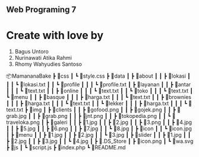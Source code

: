 ## Web Programing 7

# Create with love by
1. Bagus Untoro
2. Nurinawati Atika Rahmi
3. Rhomy Wahyudies Santoso

📦MamananaBake
 ┣ 📂css
 ┃ ┗ 📜style.css
 ┣ 📂data
 ┃ ┣ 📂about
 ┃ ┃ ┣ 📂lokasi
 ┃ ┃ ┃ ┗ 📜lokasi.txt
 ┃ ┃ ┗ 📂profile
 ┃ ┃ ┃ ┗ 📜profile.txt
 ┃ ┣ 📂layanan
 ┃ ┃ ┣ 📂antar
 ┃ ┃ ┃ ┗ 📜text.txt
 ┃ ┃ ┣ 📂online
 ┃ ┃ ┃ ┗ 📜text.txt
 ┃ ┃ ┗ 📂toko
 ┃ ┃ ┃ ┗ 📜text.txt
 ┃ ┗ 📂menu
 ┃ ┃ ┣ 📂basque
 ┃ ┃ ┃ ┣ 📜harga.txt
 ┃ ┃ ┃ ┗ 📜text.txt
 ┃ ┃ ┣ 📂brownies
 ┃ ┃ ┃ ┣ 📜harga.txt
 ┃ ┃ ┃ ┗ 📜text.txt
 ┃ ┃ ┗ 📂lekker
 ┃ ┃ ┃ ┣ 📜harga.txt
 ┃ ┃ ┃ ┗ 📜text.txt
 ┣ 📂img
 ┃ ┣ 📂clients
 ┃ ┃ ┣ 📜gofood.png
 ┃ ┃ ┣ 📜gojek.png
 ┃ ┃ ┣ 📜grab.jpg
 ┃ ┃ ┣ 📜grab.png
 ┃ ┃ ┣ 📜jnt.png
 ┃ ┃ ┣ 📜tokopedia.png
 ┃ ┃ ┗ 📜traveloka.png
 ┃ ┣ 📂galeri
 ┃ ┃ ┣ 📜1.jpg
 ┃ ┃ ┣ 📜2.jpg
 ┃ ┃ ┣ 📜3.png
 ┃ ┃ ┣ 📜4.jpg
 ┃ ┃ ┣ 📜5.jpg
 ┃ ┃ ┣ 📜6.png
 ┃ ┃ ┣ 📜7.jpg
 ┃ ┃ ┗ 📜8.jpg
 ┃ ┣ 📂icon
 ┃ ┃ ┗ 📜icon.jpg
 ┃ ┣ 📂menu
 ┃ ┃ ┣ 📜1.jpg
 ┃ ┃ ┣ 📜2.jpg
 ┃ ┃ ┗ 📜3.jpg
 ┃ ┣ 📂slider
 ┃ ┃ ┣ 📜1.jpg
 ┃ ┃ ┣ 📜2.jpg
 ┃ ┃ ┣ 📜3.jpg
 ┃ ┃ ┗ 📜4.jpg
 ┃ ┣ 📜.DS_Store
 ┃ ┣ 📜icon.png
 ┃ ┗ 📜wa.svg
 ┣ 📂js
 ┃ ┗ 📜script.js
 ┣ 📜index.php
 ┗ 📜README.md